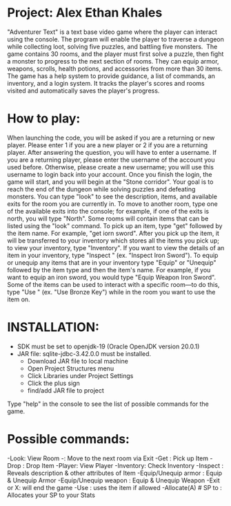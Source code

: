 # Project: Alex Ethan Khales
"Adventurer Text" is a text base video game where the player can interact using the console. The program will enable the player to traverse a dungeon while collecting loot, solving five puzzles, and battling five monsters. 
The game contains 30 rooms, and the player must first solve a puzzle, then fight a monster to progress to the next section of rooms. They can equip armor, weapons, scrolls, health potions, and accessories from more than 30 items. 
The game has a help system to provide guidance, a list of commands, an inventory, and a login system. It tracks the player's scores and rooms visited and automatically saves the player's progress.

# How to play:
When launching the code, you will be asked if you are a returning or new player. Please enter 1 if you are a new player or 2 if you are a returning player.
After answering the question, you will have to enter a username. If you are a returning player, please enter the username of the account you used before. Otherwise, please create a new username; you will use this username to login back into your account.
Once you finish the login, the game will start, and you will begin at the "Stone corridor".
Your goal is to reach the end of the dungeon while solving puzzles and defeating monsters.
You can type "look" to see the description, items, and available exits for the room you are currently in.
To move to another room, type one of the available exits into the console; for example, if one of the exits is north, you will type "North".
Some rooms will contain items that can be listed using the "look" command. To pick up an item, type "get" followed by the item name. For example, "get iorn sword". After you pick up the item, it will be transferred to your inventory which stores all the items you pick up; to view your inventory, type "Inventory". If you want to view the details of an item in your inventory, type "Inspect <Item Name>" (ex. "Inspect Iron Sword"). To equip or unequip any items that are in your inventory type "Equip" or "Unequip" followed by the item type and then the item's name. For example, if you want to equip an iron sword, you would type "Equip Weapon Iron Sword". Some of the items can be used to interact with a specific room—to do this, type "Use <Item Name>" (ex. "Use Bronze Key") while in the room you want to use the item on.

# INSTALLATION: 
- SDK must be set to openjdk-19 (Oracle OpenJDK version 20.0.1)
- JAR file: sqlite-jdbc-3.42.0.0 must be installed.
  - Download JAR file to local machine 
  - Open Project Structures menu
  - Click Libraries under Project Settings
  - Click the plus sign
  - find/add JAR file to project 

Type "help" in the console to see the list of possible commands for the game.

# Possible commands:
-Look: View Room
-<Direction>: Move to the next room via Exit
-Get <Item Name>: Pick up Item
-Drop <Item Name>: Drop Item
-Player: View Player
-Inventory: Check Inventory
-Inspect <Item Name>: Reveals description & other attributes of Item
-Equip/Unequip armor <armor Name>: Equip & Unequip Armor
-Equip/Unequip weapon <weapon Name>: Equip & Unequip Weapon
-Exit or X: will end the game
-Use <Item Name>: uses the item if allowed
-Allocate(A) # SP to <STAT>: Allocates your SP to your Stats
